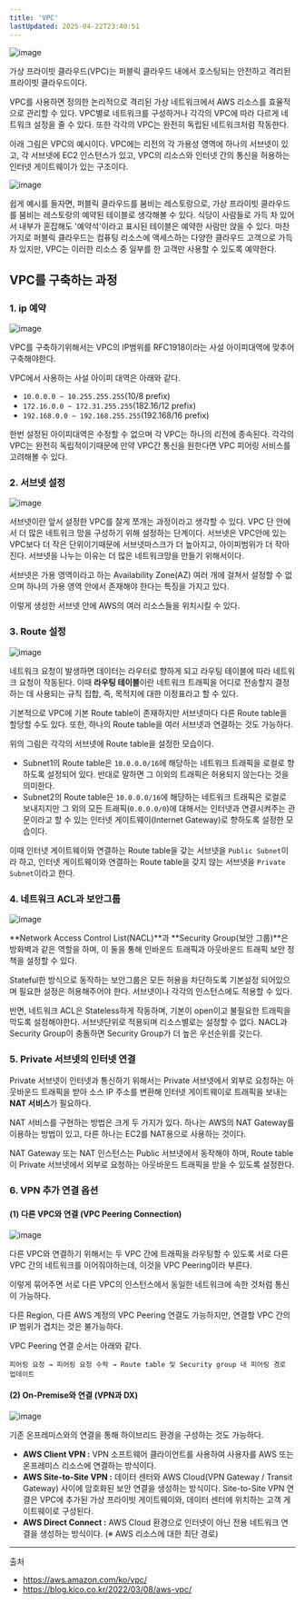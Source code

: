 ```yaml
---
title: 'VPC'
lastUpdated: 2025-04-22T23:40:51
---
```


![image](https://github.com/rlaisqls/rlaisqls/assets/81006587/a61614ad-4b4e-4533-ba3d-434ae438978d)

가상 프라이빗 클라우드(VPC)는 퍼블릭 클라우드 내에서 호스팅되는 안전하고 격리된 프라이빗 클라우드이다.

VPC를 사용하면 정의한 논리적으로 격리된 가상 네트워크에서 AWS 리소스를 효율적으로 관리할 수 있다. VPC별로 네트워크를 구성하거나 각각의 VPC에 따라 다르게 네트워크 설정을 줄 수 있다. 또한 각각의 VPC는 완전히 독립된 네트워크처럼 작동한다.

아래 그림은 VPC의 예시이다. VPC에는 리전의 각 가용성 영역에 하나의 서브넷이 있고, 각 서브넷에 EC2 인스턴스가 있고, VPC의 리소스와 인터넷 간의 통신을 허용하는 인터넷 게이트웨이가 있는 구조이다.

![image](https://github.com/rlaisqls/rlaisqls/assets/81006587/2546ee1d-2f1d-48c0-b996-31d039d27e58)

쉽게 예시를 들자면, 퍼블릭 클라우드를 붐비는 레스토랑으로, 가상 프라이빗 클라우드를 붐비는 레스토랑의 예약된 테이블로 생각해볼 수 있다. 식당이 사람들로 가득 차 있어서 내부가 혼잡해도 '예약석'이라고 표시된 테이블은 예약한 사람만 앉을 수 있다. 마찬가지로 퍼블릭 클라우드는 컴퓨팅 리소스에 액세스하는 다양한 클라우드 고객으로 가득 차 있지만, VPC는 이러한 리소스 중 일부를 한 고객만 사용할 수 있도록 예약한다.

## VPC를 구축하는 과정

### 1. ip 예약

![image](https://github.com/rlaisqls/rlaisqls/assets/81006587/b09d481e-bdf6-4318-982f-404bc697ad01)

VPC를 구축하기위해서는 VPC의 IP범위를 RFC1918이라는 사설 아이피대역에 맞추어 구축해야한다.

VPC에서 사용하는 사설 아이피 대역은 아래와 같다.

- `10.0.0.0 ~ 10.255.255.255`(10/8 prefix)
- `172.16.0.0 ~ 172.31.255.255`(182.16/12 prefix)
- `192.168.0.0 ~ 192.168.255.255`(192.168/16 prefix)

한번 설정된 아이피대역은 수정할 수 없으며 각 VPC는 하나의 리전에 종속된다. 각각의 VPC는 완전히 독립적이기때문에 만약 VPC간 통신을 원한다면 VPC 피어링 서비스를 고려해볼 수 있다.

### 2. 서브넷 설정

![image](https://github.com/rlaisqls/rlaisqls/assets/81006587/28fd0a05-3f4e-421a-bded-32e1567fe2ee)

서브넷이란 앞서 설정한 VPC를 잘게 쪼개는 과정이라고 생각할 수 있다. VPC 단 안에서 더 많은 네트워크 망을 구성하기 위해 설정하는 단계이다. 서브넷은 VPC안에 있는 VPC보다 더 작은 단위이기때문에 서브넷마스크가 더 높아지고, 아이피범위가 더 작아진다. 서브넷을 나누는 이유는 더 많은 네트워크망을 만들기 위해서이다.

서브넷은 가용 영역이라고 하는 Availability Zone(AZ) 여러 개에 걸쳐서 설정할 수 없으며 하나의 가용 영역 안에서 존재해야 한다는 특징을 가지고 있다.

이렇게 생성한 서브넷 안에 AWS의 여러 리소스들을 위치시킬 수 있다.

### 3. Route 설정

![image](https://github.com/rlaisqls/rlaisqls/assets/81006587/5a8df9db-5680-4d20-8023-0e785a61aebb)

네트워크 요청이 발생하면 데이터는 라우터로 향하게 되고 라우팅 테이블에 따라 네트워크 요청이 작동된다. 이때 **라우팅 테이블**이란 네트워크 트래픽을 어디로 전송할지 결정하는 데 사용되는 규직 집합, 즉, 목적지에 대한 이정표라고 할 수 있다.

기본적으로 VPC에 기본 Route table이 존재하지만 서브넷마다 다른 Route table을 할당할 수도 있다.
또한, 하나의 Route table을 여러 서브넷과 연결하는 것도 가능하다.

위의 그림은 각각의 서브넷에 Route table을 설정한 모습이다.

- Subnet1의 Route table은 `10.0.0.0/16`에 해당하는 네트워크 트래픽을 로컬로 향하도록 설정되어 있다. 반대로 말하면 그 이외의 트래픽은 허용되지 않는다는 것을 의미한다.
- Subnet2의 Route table은 `10.0.0.0/16`에 해당하는 네트워크 트래픽은 로컬로 보내지지만 그 외의 모든 트래픽(`0.0.0.0/0`)에 대해서는 인터넷과 연결시켜주는 관문이라고 할 수 있는 인터넷 게이트웨이(Internet Gateway)로 향하도록 설정한 모습이다.

이때 인터넷 게이트웨이와 연결하는 Route table을 갖는 서브넷을 `Public Subnet`이라 하고, 인터넷 게이트웨이와 연결하는 Route table을 갖지 않는 서브넷을 `Private Subnet`이라고 한다.

### 4. 네트워크 ACL과 보안그룹

![image](https://github.com/rlaisqls/rlaisqls/assets/81006587/cea2eb8e-b6c6-4ef2-a898-03022065e596)

**Network Access Control List(NACL)**과 **Security Group(보안 그룹)**은 방화벽과 같은 역할을 하며, 이 둘을 통해 인바운드 트래픽과 아웃바운드 트래픽 보안 정책을 설정할 수 있다.

Stateful한 방식으로 동작하는 보안그룹은 모든 허용을 차단하도록 기본설정 되어있으며 필요한 설정은 허용해주어야 한다. 서브넷이나 각각의 인스턴스에도 적용할 수 있다.

반면, 네트워크 ACL은 Stateless하게 작동하며, 기본이 open이고 불필요한 트래픽을 막도록 설정해야한다. 서브넷단위로 적용되며 리소스별로는 설정할 수 없다. NACL과 Security Group이 충돌하면 Security Group가 더 높은 우선순위를 갖는다.

### 5. Private 서브넷의 인터넷 연결

Private 서브넷이 인터넷과 통신하기 위해서는 Private 서브넷에서 외부로 요청하는 아웃바운드 트래픽을 받아 소스 IP 주소를 변환해 인터넷 게이트웨이로 트래픽을 보내는 **NAT 서비스**가 필요하다.

NAT 서비스를 구현하는 방법은 크게 두 가지가 있다. 하나는 AWS의 NAT Gateway를 이용하는 방법이 있고, 다른 하나는 EC2를 NAT용으로 사용하는 것이다.

NAT Gateway 또는 NAT 인스턴스는 Public 서브넷에서 동작해야 하며, Route table이 Private 서브넷에서 외부로 요청하는 아웃바운드 트래픽을 받을 수 있도록 설정한다.

### 6. VPN 추가 연결 옵션

#### (1) 다른 VPC와 연결 (VPC Peering Connection)

![image](https://github.com/rlaisqls/rlaisqls/assets/81006587/f7638f72-5175-451c-b8f1-794fa7602d8a)

다른 VPC와 연결하기 위해서는 두 VPC 간에 트래픽을 라우팅할 수 있도록 서로 다른 VPC 간의 네트워크를 이어줘야하는데, 이것을 VPC Peering이라 부른다.

이렇게 묶어주면 서로 다른 VPC의 인스턴스에서 동일한 네트워크에 속한 것처럼 통신이 가능하다.

다른 Region, 다른 AWS 계정의 VPC Peering 연결도 가능하지만, 연결할 VPC 간의 IP 범위가 겹치는 것은 불가능하다.

VPC Peering 연결 순서는 아래와 같다.

```
피어링 요청 → 피어링 요청 수락 → Route table 및 Security group 내 피어링 경로 업데이트
```

#### (2) On-Premise와 연결 (VPN과 DX)

![image](https://github.com/rlaisqls/rlaisqls/assets/81006587/7787fa30-0bdc-485a-92c7-2f178de23252)

기존 온프레미스와의 연결을 통해 하이브리드 환경을 구성하는 것도 가능하다.

- **AWS Client VPN :** VPN 소프트웨어 클라이언트를 사용하여 사용자를 AWS 또는 온프레미스 리소스에 연결하는 방식이다.
- **AWS Site-to-Site VPN :** 데이터 센터와 AWS Cloud(VPN Gateway / Transit Gateway) 사이에 암호화된 보안 연결을 생성하는 방식이다. Site-to-Site VPN 연결은 VPC에 추가된 가상 프라이빗 게이트웨이와, 데이터 센터에 위치하는 고객 게이트웨이로 구성된다.
- **AWS Direct Connect :** AWS Cloud 환경으로 인터넷이 아닌 전용 네트워크 연결을 생성하는 방식이다. (※ AWS 리소스에 대한 최단 경로)

---
출처

- <https://aws.amazon.com/ko/vpc/>
- <https://blog.kico.co.kr/2022/03/08/aws-vpc/>

